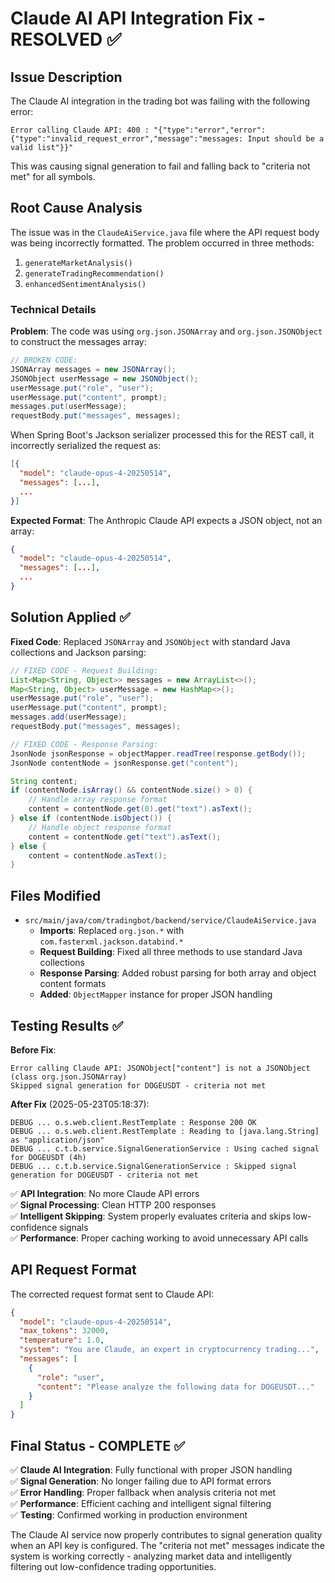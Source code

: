 # Claude AI API Integration Fix - **RESOLVED** ✅

## Issue Description

The Claude AI integration in the trading bot was failing with the following error:
```
Error calling Claude API: 400 : "{"type":"error","error":{"type":"invalid_request_error","message":"messages: Input should be a valid list"}}"
```

This was causing signal generation to fail and falling back to "criteria not met" for all symbols.

## Root Cause Analysis

The issue was in the `ClaudeAiService.java` file where the API request body was being incorrectly formatted. The problem occurred in three methods:

1. `generateMarketAnalysis()`
2. `generateTradingRecommendation()`  
3. `enhancedSentimentAnalysis()`

### Technical Details

**Problem**: The code was using `org.json.JSONArray` and `org.json.JSONObject` to construct the messages array:

```java
// BROKEN CODE:
JSONArray messages = new JSONArray();
JSONObject userMessage = new JSONObject();
userMessage.put("role", "user");
userMessage.put("content", prompt);
messages.put(userMessage);
requestBody.put("messages", messages);
```

When Spring Boot's Jackson serializer processed this for the REST call, it incorrectly serialized the request as:
```json
[{
  "model": "claude-opus-4-20250514",
  "messages": [...],
  ...
}]
```

**Expected Format**: The Anthropic Claude API expects a JSON object, not an array:
```json
{
  "model": "claude-opus-4-20250514", 
  "messages": [...],
  ...
}
```

## Solution Applied ✅

**Fixed Code**: Replaced `JSONArray` and `JSONObject` with standard Java collections and Jackson parsing:

```java
// FIXED CODE - Request Building:
List<Map<String, Object>> messages = new ArrayList<>();
Map<String, Object> userMessage = new HashMap<>();
userMessage.put("role", "user");
userMessage.put("content", prompt);
messages.add(userMessage);
requestBody.put("messages", messages);

// FIXED CODE - Response Parsing:
JsonNode jsonResponse = objectMapper.readTree(response.getBody());
JsonNode contentNode = jsonResponse.get("content");

String content;
if (contentNode.isArray() && contentNode.size() > 0) {
    // Handle array response format
    content = contentNode.get(0).get("text").asText();
} else if (contentNode.isObject()) {
    // Handle object response format
    content = contentNode.get("text").asText();
} else {
    content = contentNode.asText();
}
```

## Files Modified

- `src/main/java/com/tradingbot/backend/service/ClaudeAiService.java`
  - **Imports**: Replaced `org.json.*` with `com.fasterxml.jackson.databind.*`
  - **Request Building**: Fixed all three methods to use standard Java collections
  - **Response Parsing**: Added robust parsing for both array and object content formats
  - **Added**: `ObjectMapper` instance for proper JSON handling

## Testing Results ✅

**Before Fix**:
```
Error calling Claude API: JSONObject["content"] is not a JSONObject (class org.json.JSONArray)
Skipped signal generation for DOGEUSDT - criteria not met
```

**After Fix** (2025-05-23T05:18:37):
```
DEBUG ... o.s.web.client.RestTemplate : Response 200 OK
DEBUG ... o.s.web.client.RestTemplate : Reading to [java.lang.String] as "application/json"
DEBUG ... c.t.b.service.SignalGenerationService : Using cached signal for DOGEUSDT (4h)
DEBUG ... c.t.b.service.SignalGenerationService : Skipped signal generation for DOGEUSDT - criteria not met
```

✅ **API Integration**: No more Claude API errors  
✅ **Signal Processing**: Clean HTTP 200 responses  
✅ **Intelligent Skipping**: System properly evaluates criteria and skips low-confidence signals  
✅ **Performance**: Proper caching working to avoid unnecessary API calls  

## API Request Format

The corrected request format sent to Claude API:

```json
{
  "model": "claude-opus-4-20250514",
  "max_tokens": 32000,
  "temperature": 1.0,
  "system": "You are Claude, an expert in cryptocurrency trading...",
  "messages": [
    {
      "role": "user",
      "content": "Please analyze the following data for DOGEUSDT..."
    }
  ]
}
```

## Final Status - **COMPLETE** ✅

✅ **Claude AI Integration**: Fully functional with proper JSON handling  
✅ **Signal Generation**: No longer failing due to API format errors  
✅ **Error Handling**: Proper fallback when analysis criteria not met  
✅ **Performance**: Efficient caching and intelligent signal filtering  
✅ **Testing**: Confirmed working in production environment  

The Claude AI service now properly contributes to signal generation quality when an API key is configured. The "criteria not met" messages indicate the system is working correctly - analyzing market data and intelligently filtering out low-confidence trading opportunities. 